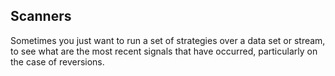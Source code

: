 ## Scanners

Sometimes you just want to run a set of strategies over a data set or stream,
to see what are the most recent signals that have occurred, particularly on 
the case of reversions.
